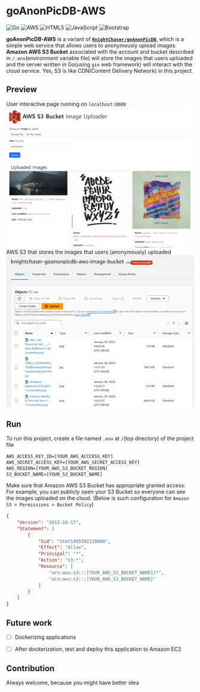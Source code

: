 # goAnonPicDB-AWS

![Go](https://img.shields.io/badge/go-%2300ADD8.svg?style=for-the-badge&logo=go&logoColor=white)
![AWS](https://img.shields.io/badge/AWS-%23FF9900.svg?style=for-the-badge&logo=amazon-aws&logoColor=white)
![HTML5](https://img.shields.io/badge/html5-%23E34F26.svg?style=for-the-badge&logo=html5&logoColor=white)
![JavaScript](https://img.shields.io/badge/javascript-%23323330.svg?style=for-the-badge&logo=javascript&logoColor=%23F7DF1E)
![Bootstrap](https://img.shields.io/badge/bootstrap-%238511FA.svg?style=for-the-badge&logo=bootstrap&logoColor=white)

**goAnonPicDB-AWS** is a variant of **[`KnightChaser/goAnonPicDB`](https://github.com/KnightChaser/goAnonPicDB)**, which is a simple web service that allows users to anonymously upload images. **Amazon AWS S3 Bucket** associated with the account and bucket described in `/.env`(environment variable file) will store the images that users uploaded and the server written in Go(using `gin` web framework) will interact with the cloud service. Yes, S3 is like CDN(Content Delivery Network) in this project.

## Preview
User interactive page running on `localhost:8080`
<img src="./README_pictures/s1.png" width="800px">
AWS S3 that stores the images that users (anonymously) uploaded
<img src="./README_pictures/s2.png" width="800px">

## Run

To run this project, create a file named `.env` at `/`(top directory) of the project file

```env
AWS_ACCESS_KEY_ID=[YOUR_AWS_ACCCESS_KEY]
AWS_SECRET_ACCESS_KEY=[YOUR_AWS_SECRET_ACCESS_KEY]
AWS_REGION=[YOUR_AWS_S3_BUCKET_REGION]
S3_BUCKET_NAME=[YOUR_S3_BUCKET_NAME]
```

Make sure that Amazon AWS S3 Bucket has appropriate granted access. For example, you can publicly open your S3 Bucket so everyone can see the images uploaded on the cloud. (Below is such configuration for `Amazon S3 > Permissions > Bucket Policy`)
```json
{
    "Version": "2012-10-17",
    "Statement": [
        {
            "Sid": "Stmt1405592139000",
            "Effect": "Allow",
            "Principal": "*",
            "Action": "s3:*",
            "Resource": [
                "arn:aws:s3:::[YOUR_AWS_S3_BUCKET_NAME]/*",
                "arn:aws:s3:::[YOUR_AWS_S3_BUCKET_NAME]"
            ]
        }
    ]
}
```

## Future work
- [ ] Dockerizing applications
- [ ] After dockerization, test and deploy this application to Amazon EC2


## Contribution
Always welcome, because you might have better idea